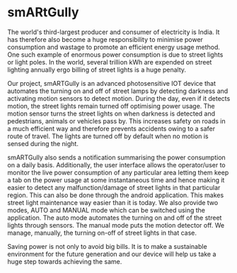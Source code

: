 # smARtGully
The world's third-largest producer and consumer of electricity is India. It has therefore also become a huge responsibility to minimise power consumption and wastage to promote an efficient energy usage method. One such example of enormous power consumption is due to street lights or light poles. In the world, several trillion kWh are expended on street lighting annually ergo billing of street lights is a huge penalty. 

Our project, smARTGully is an advanced photosensitive IOT device that automates the turning on and off of street lamps by detecting darkness and activating motion sensors to detect motion. During the day, even if it detects motion, the street lights remain turned off optimising power usage. The motion sensor turns the street lights on when darkness is detected and pedestrians, animals or vehicles pass by. This increases safety on roads in a much efficient way and therefore prevents accidents owing to a safer route of travel. The lights are turned off by default when no motion is sensed during the night. 

smARTGully also sends a notification summarising the power consumption on a daily basis. Additionally, the user interface allows the operator/user to monitor the live power consumption of any particular area letting them keep a tab on the power usage at some instantaneous time and hence making it easier to detect any malfunction/damage of street lights in that particular region. This can also be done through the android application. This makes street light maintenance way easier than it is today. We also provide two modes, AUTO and MANUAL mode which can be switched using the application. The auto mode automates the turning on and off of the street lights through sensors. The manual mode puts the motion detector off. We manage, manually, the turning on-off of street lights in that case. 

Saving power is not only to avoid big bills. It is to make a sustainable environment for the future generation and our device will help us take a huge step towards achieving the same. 


